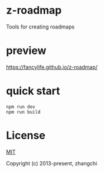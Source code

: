 # z-roadmap

Tools for creating roadmaps

# preview

https://fancylife.github.io/z-roadmap/
# quick start

``` shell
npm run dev
npm run build
```

# License

[MIT](https://opensource.org/licenses/MIT)

Copyright (c) 2013-present, zhangchi 

